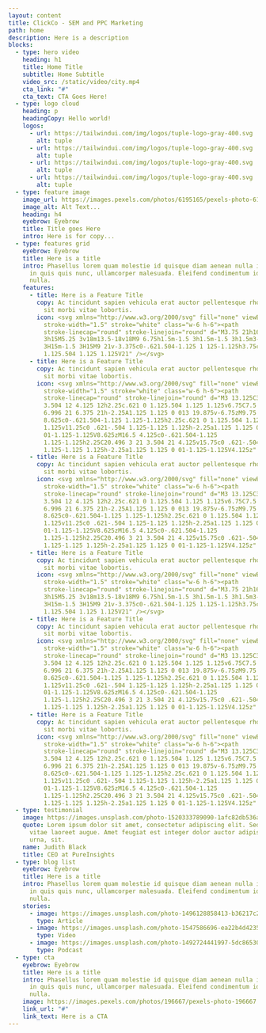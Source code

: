 ```yaml
---
layout: content
title: ClickCo - SEM and PPC Marketing
path: home
description: Here is a description
blocks:
  - type: hero video
    heading: h1
    title: Home Title
    subtitle: Home Subtitle
    video_src: /static/video/city.mp4
    cta_link: "#"
    cta_text: CTA Goes Here!
  - type: logo cloud
    heading: p
    headingCopy: Hello world!
    logos:
      - url: https://tailwindui.com/img/logos/tuple-logo-gray-400.svg
        alt: tuple
      - url: https://tailwindui.com/img/logos/tuple-logo-gray-400.svg
        alt: tuple
      - url: https://tailwindui.com/img/logos/tuple-logo-gray-400.svg
        alt: tuple
      - url: https://tailwindui.com/img/logos/tuple-logo-gray-400.svg
        alt: tuple
  - type: feature image
    image_url: https://images.pexels.com/photos/6195165/pexels-photo-6195165.jpeg?auto=compress&cs=tinysrgb&fit=crop&w=1280&h=800&dpr=2
    image_alt: Alt Text...
    heading: h4
    eyebrow: Eyebrow
    title: Title goes Here
    intro: Here is for copy...
  - type: features grid
    eyebrow: Eyebrow
    title: Here is a title
    intro: Phasellus lorem quam molestie id quisque diam aenean nulla in. Accumsan
      in quis quis nunc, ullamcorper malesuada. Eleifend condimentum id viverra
      nulla.
    features:
      - title: Here is a Feature Title
        copy: Ac tincidunt sapien vehicula erat auctor pellentesque rhoncus. Et magna
          sit morbi vitae lobortis.
        icon: <svg xmlns="http://www.w3.org/2000/svg" fill="none" viewBox="0 0 24 24"
          stroke-width="1.5" stroke="white" class="w-6 h-6"><path
          stroke-linecap="round" stroke-linejoin="round" d="M3.75 21h16.5M4.5
          3h15M5.25 3v18m13.5-18v18M9 6.75h1.5m-1.5 3h1.5m-1.5 3h1.5m3-6H15m-1.5
          3H15m-1.5 3H15M9 21v-3.375c0-.621.504-1.125 1 125-1.125h3.75c.621 0
          1.125.504 1.125 1.125V21" /></svg>
      - title: Here is a Feature Title
        copy: Ac tincidunt sapien vehicula erat auctor pellentesque rhoncus. Et magna
          sit morbi vitae lobortis.
        icon: <svg xmlns="http://www.w3.org/2000/svg" fill="none" viewBox="0 0 24 24"
          stroke-width="1.5" stroke="white" class="w-6 h-6"><path
          stroke-linecap="round" stroke-linejoin="round" d="M3 13.125C3 12.504
          3.504 12 4.125 12h2.25c.621 0 1.125.504 1.125 1.125v6.75C7.5 20.496
          6.996 21 6.375 21h-2.25A1.125 1.125 0 013 19.875v-6.75zM9.75
          8.625c0-.621.504-1.125 1.125-1.125h2.25c.621 0 1.125.504 1.125
          1.125v11.25c0 .621-.504 1.125-1.125 1.125h-2.25a1.125 1.125 0
          01-1.125-1.125V8.625zM16.5 4.125c0-.621.504-1.125
          1.125-1.125h2.25C20.496 3 21 3.504 21 4.125v15.75c0 .621-.504
          1.125-1.125 1.125h-2.25a1.125 1.125 0 01-1.125-1.125V4.125z" /></svg>
      - title: Here is a Feature Title
        copy: Ac tincidunt sapien vehicula erat auctor pellentesque rhoncus. Et magna
          sit morbi vitae lobortis.
        icon: <svg xmlns="http://www.w3.org/2000/svg" fill="none" viewBox="0 0 24 24"
          stroke-width="1.5" stroke="white" class="w-6 h-6"><path
          stroke-linecap="round" stroke-linejoin="round" d="M3 13.125C3 12.504
          3.504 12 4.125 12h2.25c.621 0 1.125.504 1.125 1.125v6.75C7.5 20.496
          6.996 21 6.375 21h-2.25A1.125 1.125 0 013 19.875v-6.75zM9.75
          8.625c0-.621.504-1.125 1.125-1.125h2.25c.621 0 1.125.504 1.125
          1.125v11.25c0 .621-.504 1.125-1.125 1.125h-2.25a1.125 1.125 0
          01-1.125-1.125V8.625zM16.5 4.125c0-.621.504-1.125
          1.125-1.125h2.25C20.496 3 21 3.504 21 4.125v15.75c0 .621-.504
          1.125-1.125 1.125h-2.25a1.125 1.125 0 01-1.125-1.125V4.125z" /></svg>
      - title: Here is a Feature Title
        copy: Ac tincidunt sapien vehicula erat auctor pellentesque rhoncus. Et magna
          sit morbi vitae lobortis.
        icon: <svg xmlns="http://www.w3.org/2000/svg" fill="none" viewBox="0 0 24 24"
          stroke-width="1.5" stroke="white" class="w-6 h-6"><path
          stroke-linecap="round" stroke-linejoin="round" d="M3.75 21h16.5M4.5
          3h15M5.25 3v18m13.5-18v18M9 6.75h1.5m-1.5 3h1.5m-1.5 3h1.5m3-6H15m-1.5
          3H15m-1.5 3H15M9 21v-3.375c0-.621.504-1.125 1.125-1.125h3.75c.621 0
          1.125.504 1.125 1.125V21" /></svg>
      - title: Here is a Feature Title
        copy: Ac tincidunt sapien vehicula erat auctor pellentesque rhoncus. Et magna
          sit morbi vitae lobortis.
        icon: <svg xmlns="http://www.w3.org/2000/svg" fill="none" viewBox="0 0 24 24"
          stroke-width="1.5" stroke="white" class="w-6 h-6"><path
          stroke-linecap="round" stroke-linejoin="round" d="M3 13.125C3 12.504
          3.504 12 4.125 12h2.25c.621 0 1.125.504 1.125 1.125v6.75C7.5 20.496
          6.996 21 6.375 21h-2.25A1.125 1.125 0 013 19.875v-6.75zM9.75
          8.625c0-.621.504-1.125 1.125-1.125h2.25c.621 0 1.125.504 1.125
          1.125v11.25c0 .621-.504 1.125-1.125 1.125h-2.25a1.125 1.125 0
          01-1.125-1.125V8.625zM16.5 4.125c0-.621.504-1.125
          1.125-1.125h2.25C20.496 3 21 3.504 21 4.125v15.75c0 .621-.504
          1.125-1.125 1.125h-2.25a1.125 1.125 0 01-1.125-1.125V4.125z" /></svg>
      - title: Here is a Feature Title
        copy: Ac tincidunt sapien vehicula erat auctor pellentesque rhoncus. Et magna
          sit morbi vitae lobortis.
        icon: <svg xmlns="http://www.w3.org/2000/svg" fill="none" viewBox="0 0 24 24"
          stroke-width="1.5" stroke="white" class="w-6 h-6"><path
          stroke-linecap="round" stroke-linejoin="round" d="M3 13.125C3 12.504
          3.504 12 4.125 12h2.25c.621 0 1.125.504 1.125 1.125v6.75C7.5 20.496
          6.996 21 6.375 21h-2.25A1.125 1.125 0 013 19.875v-6.75zM9.75
          8.625c0-.621.504-1.125 1.125-1.125h2.25c.621 0 1.125.504 1.125
          1.125v11.25c0 .621-.504 1.125-1.125 1.125h-2.25a1.125 1.125 0
          01-1.125-1.125V8.625zM16.5 4.125c0-.621.504-1.125
          1.125-1.125h2.25C20.496 3 21 3.504 21 4.125v15.75c0 .621-.504
          1.125-1.125 1.125h-2.25a1.125 1.125 0 01-1.125-1.125V4.125z" /></svg>
  - type: testimonial
    image: https://images.unsplash.com/photo-1520333789090-1afc82db536a?ixlib=rb-1.2.1&amp;ixid=eyJhcHBfaWQiOjEyMDd9&amp;auto=format&amp;fit=crop&amp;w=2102&amp;q=80
    quote: Lorem ipsum dolor sit amet, consectetur adipiscing elit. Sed urna nulla
      vitae laoreet augue. Amet feugiat est integer dolor auctor adipiscing nunc
      urna, sit.
    name: Judith Black
    title: CEO at PureInsights
  - type: blog list
    eyebrow: Eyebrow
    title: Here is a title
    intro: Phasellus lorem quam molestie id quisque diam aenean nulla in. Accumsan
      in quis quis nunc, ullamcorper malesuada. Eleifend condimentum id viverra
      nulla.
    stories:
      - image: https://images.unsplash.com/photo-1496128858413-b36217c2ce36?ixlib=rb-1.2.1&amp;ixid=eyJhcHBfaWQiOjEyMDd9&amp;auto=format&amp;fit=crop&amp;w=1679&amp;q=80
        type: Article
      - image: https://images.unsplash.com/photo-1547586696-ea22b4d4235d?ixlib=rb-1.2.1&amp;ixid=eyJhcHBfaWQiOjEyMDd9&amp;auto=format&amp;fit=crop&amp;w=1679&amp;q=80
        type: Video
      - image: https://images.unsplash.com/photo-1492724441997-5dc865305da7?ixlib=rb-1.2.1&amp;ixid=eyJhcHBfaWQiOjEyMDd9&amp;auto=format&amp;fit=crop&amp;w=1679&amp;q=80
        type: Podcast
  - type: cta
    eyebrow: Eyebrow
    title: Here is a title
    intro: Phasellus lorem quam molestie id quisque diam aenean nulla in. Accumsan
      in quis quis nunc, ullamcorper malesuada. Eleifend condimentum id viverra
      nulla.
    image: https://images.pexels.com/photos/196667/pexels-photo-196667.jpeg?cs=tinysrgb&auto=format&fit=crop&w=1920&q=60&sat=-100
    link_url: "#"
    link_text: Here is a CTA
---
```

